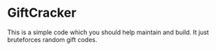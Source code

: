 # GiftCracker
This is a simple code which  you should help maintain and build. It just bruteforces random gift codes.
